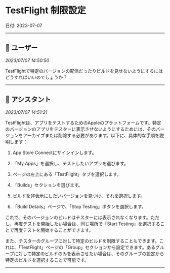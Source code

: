 # TestFlight 制限設定

日付: 2023-07-07

---

## 👤 ユーザー
*2023/07/07 14:50:50*

TestFlightで特定のバージョンの配信だったりビルドを見せないようにするにはどうすればいいのでしょうか？

---

## 🤖 アシスタント
*2023/07/07 14:51:21*

TestFlightは、アプリをテストするためのAppleのプラットフォームです。特定のバージョンのアプリをテスターに表示させないようにするためには、そのバージョンをアーカイブまたは削除する必要があります。以下に、具体的な手順を説明します：

1. App Store Connectにサインインします。

2. 「My Apps」を選択し、テストしたいアプリを選びます。

3. ページの左上にある「TestFlight」タブを選択します。

4. 「Builds」セクションを選びます。

5. ビルドを非表示にしたいバージョンを見つけ、それを選択します。

6. 「Build Details」ページで、「Stop Testing」ボタンを選択します。

これで、そのバージョンのビルドはテスターには表示されなくなります。ただし、再度テストを開始したい場合は、同じ場所で「Start Testing」を選択することで再度テストを開始することができます。

また、テスターのグループに対して特定のビルドを制限することもできます。これは、「TestFlight」ページの「Group」セクションから設定できます。あるグループに対して特定のビルドのみを表示させたい場合は、そのグループの設定から特定のビルドを選択することで可能です。

---
